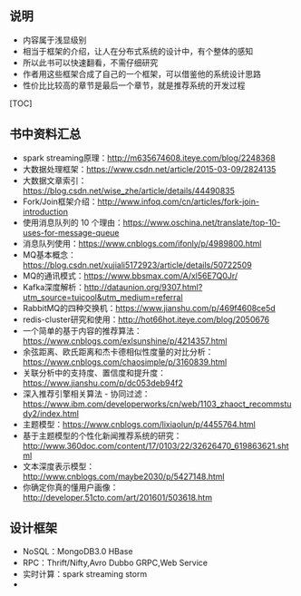 ## 说明

- 内容属于浅显级别
- 相当于框架的介绍，让人在分布式系统的设计中，有个整体的感知
- 所以此书可以快速翻看，不需仔细研究
- 作者用这些框架合成了自己的一个框架，可以借鉴他的系统设计思路
- 性价比比较高的章节是最后一个章节，就是推荐系统的开发过程

[TOC]

## 书中资料汇总

- spark streaming原理：http://m635674608.iteye.com/blog/2248368
- 大数据处理框架：https://www.csdn.net/article/2015-03-09/2824135
- 大数据文章索引：https://blog.csdn.net/wise_zhe/article/details/44490835
- Fork/Join框架介绍：http://www.infoq.com/cn/articles/fork-join-introduction
- 使用消息队列的 10 个理由：https://www.oschina.net/translate/top-10-uses-for-message-queue
- 消息队列使用：https://www.cnblogs.com/ifonly/p/4989800.html
- MQ基本概念：https://blog.csdn.net/xujiali5172923/article/details/50722509
- MQ的通讯模式：https://www.bbsmax.com/A/xl56E7Q0Jr/
- Kafka深度解析：http://dataunion.org/9307.html?utm_source=tuicool&utm_medium=referral
- RabbitMQ的四种交换机：https://www.jianshu.com/p/469f4608ce5d
- redis-cluster研究和使用：http://hot66hot.iteye.com/blog/2050676
- 一个简单的基于内容的推荐算法：https://www.cnblogs.com/exlsunshine/p/4214357.html
- 余弦距离、欧氏距离和杰卡德相似性度量的对比分析：https://www.cnblogs.com/chaosimple/p/3160839.html
- 关联分析中的支持度、置信度和提升度：https://www.jianshu.com/p/dc053deb94f2
- 深入推荐引擎相关算法 - 协同过滤：https://www.ibm.com/developerworks/cn/web/1103_zhaoct_recommstudy2/index.html
- 主题模型：https://www.cnblogs.com/lixiaolun/p/4455764.html
- 基于主题模型的个性化新闻推荐系统的研究：http://www.360doc.com/content/17/0103/22/32626470_619863621.shtml
- 文本深度表示模型：http://www.cnblogs.com/maybe2030/p/5427148.html
- 你确定你真的懂用户画像：http://developer.51cto.com/art/201601/503618.htm

## 设计框架

- NoSQL：MongoDB3.0 HBase
- RPC：Thrift/Nifty,Avro Dubbo GRPC,Web Service
- 实时计算：spark streaming storm
- 